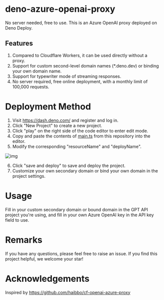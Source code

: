 # deno-azure-openai-proxy

No server needed, free to use. This is an Azure OpenAI proxy deployed on Deno Deploy.
## Features
1. Compared to Cloudflare Workers, it can be used directly without a proxy.
2. Support for custom second-level domain names (*.deno.dev) or binding your own domain name.
3. Support for typewriter mode of streaming responses.
4. No server required, free online deployment, with a monthly limit of 100,000 requests.
# Deployment Method

1. Visit https://dash.deno.com/ and register and log in.
2. Click "New Project" to create a new project.
3. Click "play" on the right side of the code editor to enter edit mode.
4. Copy and paste the contents of [main.ts](https://github.com/hbsgithub/deno-azure-openai-proxy/blob/main/main.ts) from this repository into the editor.
5. Modify the corresponding "resourceName" and "deployName".

![img](https://user-images.githubusercontent.com/1295315/229705215-e0556c99-957f-4d98-99a6-1c51254110b9.png)

6. Click "save and deploy" to save and deploy the project.
7. Customize your own secondary domain or bind your own domain in the project settings.

# Usage

Fill in your custom secondary domain or bound domain in the GPT API project you're using, and fill in your own Azure OpenAI key in the API key field to use.
# Remarks
If you have any questions, please feel free to raise an issue. If you find this project helpful, we welcome your star!
# Acknowledgements

Inspired by https://github.com/haibbo/cf-openai-azure-proxy